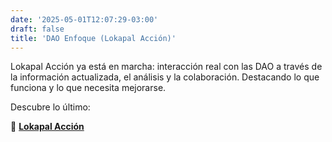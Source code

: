 ```yaml
---
date: '2025-05-01T12:07:29-03:00'
draft: false
title: 'DAO Enfoque (Lokapal Acción)'
---
```


Lokapal Acción ya está en marcha: interacción real con las DAO a través de la información actualizada, el análisis y la colaboración. Destacando lo que funciona y lo que necesita mejorarse.

Descubre lo último:

🔗 [**Lokapal Acción**](https://lokapal-xyz.github.io/accion/)